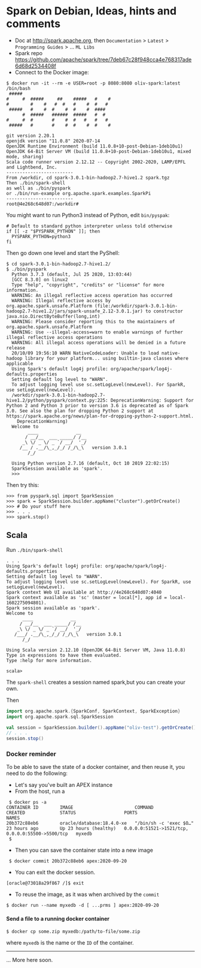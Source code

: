 # Spark on Debian, Ideas, hints and comments
- Doc at <http://spark.apache.org>, then `Documentation` > `Latest` > `Programming Guides` > ... `ML Libs`
- Spark repo <https://github.com/apache/spark/tree/7deb67c28f948cca4e768317ade6d68d2534408f> 
- Connect to the Docker image:
```
$ docker run -it --rm -e USER=root -p 8080:8080 oliv-spark:latest /bin/bash
 #####
#     #  #####     ##    #####   #    #
#        #    #   #  #   #    #  #   #
 #####   #    #  #    #  #    #  ####
      #  #####   ######  #####   #  #
#     #  #       #    #  #   #   #   #
 #####   #       #    #  #    #  #    #

git version 2.20.1
openjdk version "11.0.8" 2020-07-14
OpenJDK Runtime Environment (build 11.0.8+10-post-Debian-1deb10u1)
OpenJDK 64-Bit Server VM (build 11.0.8+10-post-Debian-1deb10u1, mixed mode, sharing)
Scala code runner version 2.12.12 -- Copyright 2002-2020, LAMP/EPFL and Lightbend, Inc.
-------------------------
From /workdir, cd spark-3.0.1-bin-hadoop2.7-hive1.2 spark.tgz
Then ./bin/spark-shell
as well as ./bin/pyspark
or ./bin/run-example org.apache.spark.examples.SparkPi
-------------------------
root@4e268c648d07:/workdir#
```
You might want to run Python3 instead of Python, edit `bin/pyspak`:
```
# Default to standard python interpreter unless told otherwise
if [[ -z "$PYSPARK_PYTHON" ]]; then
  PYSPARK_PYTHON=python3
fi
```
Then go down one level and start the PyShell:
```
$ cd spark-3.0.1-bin-hadoop2.7-hive1.2/
$ ./bin/pyspark
  Python 3.7.3 (default, Jul 25 2020, 13:03:44) 
  [GCC 8.3.0] on linux2
  Type "help", "copyright", "credits" or "license" for more information.
  WARNING: An illegal reflective access operation has occurred
  WARNING: Illegal reflective access by org.apache.spark.unsafe.Platform (file:/workdir/spark-3.0.1-bin-hadoop2.7-hive1.2/jars/spark-unsafe_2.12-3.0.1.jar) to constructor java.nio.DirectByteBuffer(long,int)
  WARNING: Please consider reporting this to the maintainers of org.apache.spark.unsafe.Platform
  WARNING: Use --illegal-access=warn to enable warnings of further illegal reflective access operations
  WARNING: All illegal access operations will be denied in a future release
  20/10/09 19:56:10 WARN NativeCodeLoader: Unable to load native-hadoop library for your platform... using builtin-java classes where applicable
  Using Spark's default log4j profile: org/apache/spark/log4j-defaults.properties
  Setting default log level to "WARN".
  To adjust logging level use sc.setLogLevel(newLevel). For SparkR, use setLogLevel(newLevel).
  /workdir/spark-3.0.1-bin-hadoop2.7-hive1.2/python/pyspark/context.py:225: DeprecationWarning: Support for Python 2 and Python 3 prior to version 3.6 is deprecated as of Spark 3.0. See also the plan for dropping Python 2 support at https://spark.apache.org/news/plan-for-dropping-python-2-support.html.
    DeprecationWarning)
  Welcome to
        ____              __
       / __/__  ___ _____/ /__
      _\ \/ _ \/ _ `/ __/  '_/
     /__ / .__/\_,_/_/ /_/\_\   version 3.0.1
        /_/
  
  Using Python version 2.7.16 (default, Oct 10 2019 22:02:15)
  SparkSession available as 'spark'.
  >>>
```
Then try this:
```
>>> from pyspark.sql import SparkSession
>>> spark = SparkSession.builder.appName("cluster").getOrCreate()
>>> # Do your stuff here
>>> . . .
>>> spark.stop()
```

## Scala
Run ` ./bin/spark-shell `
```
. . .
Using Spark's default log4j profile: org/apache/spark/log4j-defaults.properties
Setting default log level to "WARN".
To adjust logging level use sc.setLogLevel(newLevel). For SparkR, use setLogLevel(newLevel).
Spark context Web UI available at http://4e268c648d07:4040
Spark context available as 'sc' (master = local[*], app id = local-1602275094801).
Spark session available as 'spark'.
Welcome to
      ____              __
     / __/__  ___ _____/ /__
    _\ \/ _ \/ _ `/ __/  '_/
   /___/ .__/\_,_/_/ /_/\_\   version 3.0.1
      /_/
         
Using Scala version 2.12.10 (OpenJDK 64-Bit Server VM, Java 11.0.8)
Type in expressions to have them evaluated.
Type :help for more information.

scala>
```

The `spark-shell` creates a session named spark,but you can create your own.

Then
```scala
import org.apache.spark.{SparkConf, SparkContext, SparkException}
import org.apache.spark.sql.SparkSession

val session = SparkSession.builder().appName("oliv-test").getOrCreate()
// . . . 
session.stop()

```


### Docker reminder
To be able to save the state of a docker container, and then reuse it, you need to do the following:
- Let's say you've built an APEX instance
- From the host, run a 
```
 $ docker ps -a
CONTAINER ID        IMAGE                       COMMAND                  CREATED             STATUS                  PORTS                                              NAMES
20b372c88eb6        oracle/database:18.4.0-xe   "/bin/sh -c 'exec $O…"   23 hours ago        Up 23 hours (healthy)   0.0.0.0:51521->1521/tcp, 0.0.0.0:55500->5500/tcp   myxedb
 $
```
- Then you can save the container state into a new image
```
 $ docker commit 20b372c88eb6 apex:2020-09-20
```
- You can exit the docker session.
```
[oracle@73018a29f867 /]$ exit
```
- To reuse the image, as it was when archived by the `commit`
```
$ docker run --name myxedb -d [ ...prms ] apex:2020-09-20
```

#### Send a file to a running docker container
```
$ docker cp some.zip myxedb:/path/to-file/some.zip
```             
where `myxedb` is the name or the `ID` of the container.

---

... More here soon.
